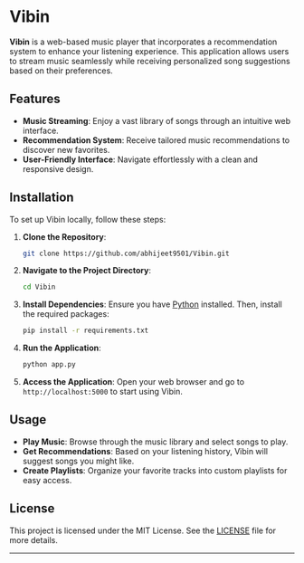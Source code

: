 # Vibin

**Vibin** is a web-based music player that incorporates a recommendation system to enhance your listening experience. This application allows users to stream music seamlessly while receiving personalized song suggestions based on their preferences.

## Features

- **Music Streaming**: Enjoy a vast library of songs through an intuitive web interface.
- **Recommendation System**: Receive tailored music recommendations to discover new favorites.
- **User-Friendly Interface**: Navigate effortlessly with a clean and responsive design.

## Installation

To set up Vibin locally, follow these steps:

1. **Clone the Repository**:
   ```bash
   git clone https://github.com/abhijeet9501/Vibin.git
   ```
2. **Navigate to the Project Directory**:
   ```bash
   cd Vibin
   ```
3. **Install Dependencies**:
   Ensure you have [Python](https://www.python.org/downloads/) installed. Then, install the required packages:
   ```bash
   pip install -r requirements.txt
   ```
4. **Run the Application**:
   ```bash
   python app.py
   ```
5. **Access the Application**:
   Open your web browser and go to `http://localhost:5000` to start using Vibin.

## Usage

- **Play Music**: Browse through the music library and select songs to play.
- **Get Recommendations**: Based on your listening history, Vibin will suggest songs you might like.
- **Create Playlists**: Organize your favorite tracks into custom playlists for easy access.

## License

This project is licensed under the MIT License. See the [LICENSE](LICENSE) file for more details.

---
